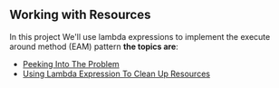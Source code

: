 Working with Resources
--------------------------
In this project We'll use lambda expressions to implement the execute around method (EAM) pattern **the topics are**:

* [Peeking Into The Problem](https://github.com/robsonoduarte/java-functional/blob/master/working-with-resources/src/main/java/br/com/mystudies/java/functional/PeekingIntoTheProblem.java)
* [Using Lambda Expression To Clean Up Resources](https://github.com/robsonoduarte/java-functional/blob/master/working-with-resources/src/main/java/br/com/mystudies/java/functional/UsingLambdaExpressionToCleanUpResources.java)
